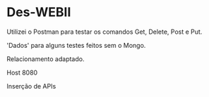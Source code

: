 # Des-WEBII

Utilizei o Postman para testar os comandos Get, Delete, Post e Put.

'Dados' para alguns testes feitos sem o Mongo.

Relacionamento adaptado.

Host 8080

Inserção de APIs
